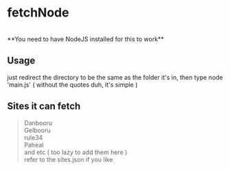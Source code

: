 # fetchNode
 <br />
 **You need to have NodeJS installed for this to work** <br />

## Usage <br />
  just redirect the directory to be the same as the folder it's in, then type node 'main.js' ( without the quotes duh, it's simple ) <br />

## Sites it can fetch <br />
> Danbooru <br />
> Gelbooru <br />
> rule34 <br />
> Paheal <br />
 and etc ( too lazy to add them here ) <br />
 refer to the sites.json if you like <br />
